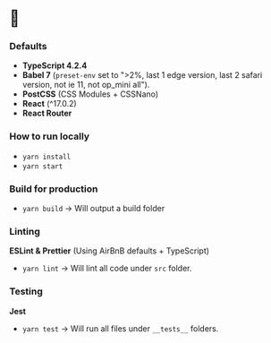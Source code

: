 # 🐲

### Defaults
- **TypeScript 4.2.4**
- **Babel 7** (`preset-env` set to ">2%, last 1 edge version, last 2 safari version, not ie 11, not op_mini all").
- **PostCSS** (CSS Modules + CSSNano)
- **React** (^17.0.2)
- **React Router**

### How to run locally
- `yarn install`
- `yarn start`

### Build for production
- `yarn build` -> Will output a build folder

### Linting
**ESLint & Prettier** (Using AirBnB defaults + TypeScript)
- `yarn lint` -> Will lint all code under `src` folder.

### Testing
**Jest**
- `yarn test` -> Will run all files under `__tests__` folders.
